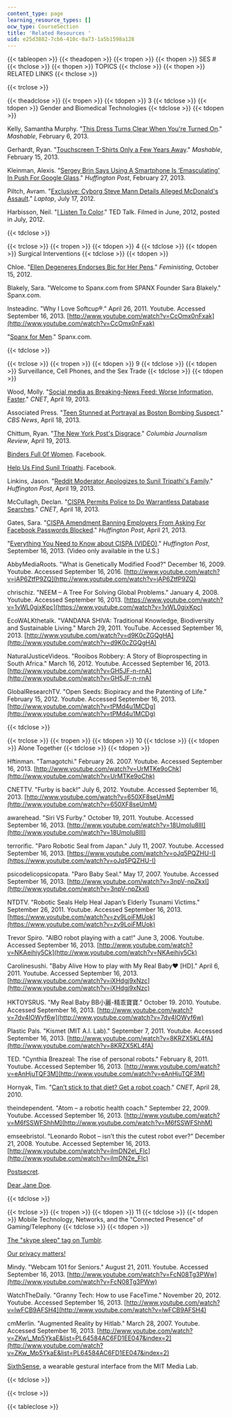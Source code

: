 ```yaml
---
content_type: page
learning_resource_types: []
ocw_type: CourseSection
title: 'Related Resources '
uid: e25d3882-7cb6-410c-0a73-1a5b1598a128
---
```


{{< tableopen >}}
{{< theadopen >}}
{{< tropen >}}
{{< thopen >}}
SES #
{{< thclose >}}
{{< thopen >}}
TOPICS
{{< thclose >}}
{{< thopen >}}
RELATED LINKS
{{< thclose >}}

{{< trclose >}}

{{< theadclose >}}
{{< tropen >}}
{{< tdopen >}}
3
{{< tdclose >}}
{{< tdopen >}}
Gender and Biomedical Technologies
{{< tdclose >}}
{{< tdopen >}}


Kelly, Samantha Murphy. "[This Dress Turns Clear When You're Turned On](http://mashable.com/2013/02/06/transparent-dress/)." _Mashable_, February 6, 2013.

Gerhardt, Ryan. "[Touchscreen T-Shirts Only a Few Years Away](http://mashable.com/2013/02/15/armour39/)." _Mashable_, February 15, 2013.

Kleinman, Alexis. "[Sergey Brin Says Using A Smartphone Is ‘Emasculating' In Push For Google Glass](http://www.huffingtonpost.com/2013/02/27/sergey-brin-emasculating_n_2776389.html?utm_hp_ref=tw)." _Huffington Post_, February 27, 2013.

Piltch, Avram. "[Exclusive: Cyborg Steve Mann Details Alleged McDonald's Assault](http://blog.laptopmag.com/exclusive-cyborg-steve-mann-on-alleged-mcdonalds-assault)." _Laptop_, July 17, 2012.

Harbisson, Neil. "[I Listen To Color](http://www.ted.com/talks/neil_harbisson_i_listen_to_color.html)." TED Talk. Filmed in June, 2012, posted in July, 2012.


{{< tdclose >}}

{{< trclose >}}
{{< tropen >}}
{{< tdopen >}}
4
{{< tdclose >}}
{{< tdopen >}}
Surgical Interventions
{{< tdclose >}}
{{< tdopen >}}


Chloe. "[Ellen Degeneres Endorses Bic for Her Pens](http://feministing.com/2012/10/15/ellen-degeneres-endorses-bic-for-her-pens/)." _Feministing_, October 15, 2012.

Blakely, Sara. "Welcome to Spanx.com from SPANX Founder Sara Blakely." Spanx.com.

Insteadinc. "Why I Love Softcup®." April 26, 2011. Youtube. Accessed September 16, 2013. [http://www.youtube.com/watch?v=CcOmx0nFxak](http://www.youtube.com/watch?v=CcOmx0nFxak)

"[Spanx for Men](http://www.spanx.com/mens-shapewear)." Spanx.com.


{{< tdclose >}}

{{< trclose >}}
{{< tropen >}}
{{< tdopen >}}
9
{{< tdclose >}}
{{< tdopen >}}
Surveillance, Cell Phones, and the Sex Trade
{{< tdclose >}}
{{< tdopen >}}


Wood, Molly. "[Social media as Breaking-News Feed: Worse Information, Faster](http://news.cnet.com/8301-31322_3-57580464-256/social-media-as-breaking-news-feed-worse-information-faster/)." _CNET_, April 19, 2013.

Associated Press. "[Teen Stunned at Portrayal as Boston Bombing Suspect](https://www.staradvertiser.com/2013/04/18/breaking-news/teen-stunned-at-portrayal-as-possible-bombing-suspect-in-n-y-post/)." _CBS News_, April 18, 2013.

Chittum, Ryan. "[The New York Post's Disgrace](http://www.cjr.org/the_audit/the_new_york_posts_disgrace.php)." _Columbia Journalism Review_, April 19, 2013.

[Binders Full Of Women](https://www.facebook.com/BindersFullofWomen/). Facebook.

[Help Us Find Sunil Tripathi](https://www.facebook.com/pages/Help-Us-Find-Sunil-Tripathi/403275636436466). Facebook.

Linkins, Jason. "[Reddit Moderator Apologizes to Sunil Tripathi's Family](http://www.huffingtonpost.com/2013/04/19/reddit-sunil-tripathi-apologize_n_3117051.html)." _Huffington Post_, April 19, 2013.

McCullagh, Declan. "[CISPA Permits Police to Do Warrantless Database Searches](http://news.cnet.com/8301-13578_3-57580268-38/cispa-permits-police-to-do-warrantless-database-searches/)." _CNET_, April 18, 2013.

Gates, Sara. "[CISPA Amendment Banning Employers From Asking For Facebook Passwords Blocked](http://www.huffingtonpost.com/2013/04/21/cispa-amendment-facebook-passwords-blocked_n_3128507.html)." _Huffington Post_, April 21, 2013.

"[Everything You Need to Know about CISPA (VIDEO)](http://videos.huffingtonpost.com/everything-you-need-to-know-about-cispa-517355277)." _Huffington Post_, September 16, 2013. (Video only available in the U.S.)

AbbyMediaRoots. "What is Genetically Modified Food?" December 16, 2009. Youtube. Accessed September 16, 2016. [http://www.youtube.com/watch?v=jAP6ZtfP9ZQ](http://www.youtube.com/watch?v=jAP6ZtfP9ZQ)

chrischiz. "NEEM – A Tree For Solving Global Problems." January 4, 2008. Youtube. Accessed September 16, 2013. [https://www.youtube.com/watch?v=1vWL0gixKpc](https://www.youtube.com/watch?v=1vWL0gixKpc)

EcoWALKthetalk. "VANDANA SHIVA: Traditional Knowledge, Biodiversity and Sustainable Living." March 29, 2011. YouTube. Accessed September 16, 2013. [http://www.youtube.com/watch?v=d9K0cZGQgHA](http://www.youtube.com/watch?v=d9K0cZGQgHA)

NaturalJusticeVideos. "Rooibos Robbery: A Story of Bioprospecting in South Africa." March 16, 2012. Youtube. Accessed September 16, 2013. [http://www.youtube.com/watch?v=GH5JF-n-rnA](http://www.youtube.com/watch?v=GH5JF-n-rnA)

GlobalResearchTV. "Open Seeds: Biopiracy and the Patenting of Life." February 15, 2012. Youtube. Accessed September 16, 2013. [http://www.youtube.com/watch?v=tPMd4u1MCDg](http://www.youtube.com/watch?v=tPMd4u1MCDg)


{{< tdclose >}}

{{< trclose >}}
{{< tropen >}}
{{< tdopen >}}
10
{{< tdclose >}}
{{< tdopen >}}
Alone Together
{{< tdclose >}}
{{< tdopen >}}


Hftinman. "Tamagotchi." February 26. 2007. Youtube. Accessed September 16, 2013. [http://www.youtube.com/watch?v=UrMTKe9oChk](http://www.youtube.com/watch?v=UrMTKe9oChk)

CNETTV. "Furby is back!" July 6, 2012. Youtube. Accessed September 16, 2013. [http://www.youtube.com/watch?v=650XF8seUmM](http://www.youtube.com/watch?v=650XF8seUmM)

awarehead. "Siri VS Furby." October 19, 2011. Youtube. Accessed September 16, 2013. [http://www.youtube.com/watch?v=18UmoIu8lII](http://www.youtube.com/watch?v=18UmoIu8lII)

terrorific. "Paro Robotic Seal from Japan." July 11, 2007. Youtube. Accessed September 16, 2013. [https://www.youtube.com/watch?v=oJq5PQZHU-I](https://www.youtube.com/watch?v=oJq5PQZHU-I)

psicodelicopsicopata. "Paro Baby Seal." May 17, 2007. Youtube. Accessed September 16, 2013. [http://www.youtube.com/watch?v=3npV-npZkxI](http://www.youtube.com/watch?v=3npV-npZkxI)

NTDTV. "Robotic Seals Help Heal Japan’s Elderly Tsunami Victims." September 26, 2011. Youtube. Accessed September 16, 2013. [https://www.youtube.com/watch?v=zv9LoiFMUok](https://www.youtube.com/watch?v=zv9LoiFMUok)

Trevor Spiro. "AIBO robot playing with a cat!" June 3, 2006. Youtube. Accessed September 16, 2013. [http://www.youtube.com/watch?v=NKAeihiy5Ck](http://www.youtube.com/watch?v=NKAeihiy5Ck)

Carolinesushi. "Baby Alive How to play with My Real Baby♥ \[HD\]." April 6, 2011. Youtube. Accessed September 16, 2013. [http://www.youtube.com/watch?v=iXHdgj9xNzc](http://www.youtube.com/watch?v=iXHdgj9xNzc)

HKTOYSRUS. "My Real Baby BB小麗-精乖寶寶." October 19. 2010. Youtube. Accessed September 16, 2013. [http://www.youtube.com/watch?v=7dv4IOWyf6w](http://www.youtube.com/watch?v=7dv4IOWyf6w)

Plastic Pals. "Kismet (MIT A.I. Lab)." September 7, 2011. Youtube. Accessed September 16, 2013. [http://www.youtube.com/watch?v=8KRZX5KL4fA](http://www.youtube.com/watch?v=8KRZX5KL4fA)

TED. "Cynthia Breazeal: The rise of personal robots." February 8, 2011. Youtube. Accessed September 16, 2013. [http://www.youtube.com/watch?v=eAnHjuTQF3M](http://www.youtube.com/watch?v=eAnHjuTQF3M)

Hornyak, Tim. "[Can’t stick to that diet? Get a robot coach](https://www.cnet.com/news/cant-stick-to-that-diet-get-a-robot-coach/)." _CNET_, April 28, 2010.

theindependent. "Atom – a robotic health coach." September 22, 2009. Youtube. Accessed September 16, 2013. [http://www.youtube.com/watch?v=M6fSSWFShhM](http://www.youtube.com/watch?v=M6fSSWFShhM)

emseebristol. "Leonardo Robot – isn’t this the cutest robot ever?" December 21, 2008. Youtube. Accessed September 16, 2013. [http://www.youtube.com/watch?v=ilmDN2e\_Flc](http://www.youtube.com/watch?v=ilmDN2e_Flc)

[Postsecret](http://www.postsecret.com/).

[Dear Jane Doe](http://webelieveyou.tumblr.com/).


{{< tdclose >}}

{{< trclose >}}
{{< tropen >}}
{{< tdopen >}}
11
{{< tdclose >}}
{{< tdopen >}}
Mobile Technology, Networks, and the "Connected Presence" of Gaming/Telephony
{{< tdclose >}}
{{< tdopen >}}


[The "skype sleep" tag on Tumblr](http://www.tumblr.com/tagged/skype-sleep).

[Our privacy matters!](http://ourprivacymattersproject.ca/)

Mindy. "Webcam 101 for Seniors." August 21, 2011. Youtube. Accessed September 16, 2013. [http://www.youtube.com/watch?v=FcN08Tg3PWw](http://www.youtube.com/watch?v=FcN08Tg3PWw)

WatchTheDaily. "Granny Tech: How to use FaceTime." November 20, 2012. Youtube. Accessed September 16, 2013. [http://www.youtube.com/watch?v=lwFCB9AFSH4](http://www.youtube.com/watch?v=lwFCB9AFSH4)

cmMerlin. "Augmented Reality by Hitlab." March 28, 2007. Youtube. Accessed September 16, 2013. [http://www.youtube.com/watch?v=ZKw\_Mp5YkaE&list=PL64584AC6FD1EE047&index=2](http://www.youtube.com/watch?v=ZKw_Mp5YkaE&list=PL64584AC6FD1EE047&index=2)

[SixthSense](https://www.media.mit.edu/publications/sixthsense-a-wearable-gestural-interface-2/), a wearable gestural interface from the MIT Media Lab.


{{< tdclose >}}

{{< trclose >}}

{{< tableclose >}}